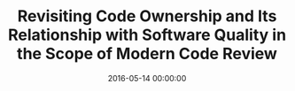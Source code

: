 ---
layout: paper
date:   2016-05-14 00:00:00
title:  "Revisiting Code Ownership and Its Relationship with Software Quality in the
Scope of Modern Code Review"
authors: "<u>Patanamon Thongtanunam</u>, Shane McIntosh, Ahmed E. Hassan, Hajimu Iida"
venue: "The 38th International Conference on Software Engineering (ICSE2016)"
pubyear: 2016
acceptance: "19% (101/530)"
s_venue: ICSE
slides: 
---
